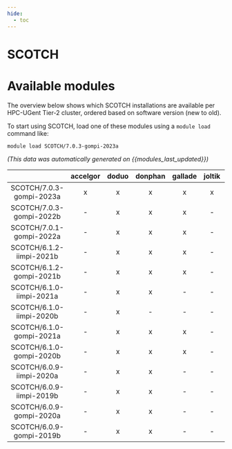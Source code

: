 ```yaml
---
hide:
  - toc
---
```


SCOTCH
======

# Available modules


The overview below shows which SCOTCH installations are available per HPC-UGent Tier-2 cluster, ordered based on software version (new to old).

To start using SCOTCH, load one of these modules using a `module load` command like:

```shell
module load SCOTCH/7.0.3-gompi-2023a
```

*(This data was automatically generated on {{modules_last_updated}})*  

| |accelgor|doduo|donphan|gallade|joltik|shinx|
| :---: | :---: | :---: | :---: | :---: | :---: | :---: |
|SCOTCH/7.0.3-gompi-2023a|x|x|x|x|x|x|
|SCOTCH/7.0.3-gompi-2022b|-|x|x|x|-|-|
|SCOTCH/7.0.1-gompi-2022a|-|x|x|x|-|-|
|SCOTCH/6.1.2-iimpi-2021b|-|x|x|x|-|-|
|SCOTCH/6.1.2-gompi-2021b|-|x|x|x|-|-|
|SCOTCH/6.1.0-iimpi-2021a|-|x|x|-|-|-|
|SCOTCH/6.1.0-iimpi-2020b|-|x|-|-|-|-|
|SCOTCH/6.1.0-gompi-2021a|-|x|x|x|-|-|
|SCOTCH/6.1.0-gompi-2020b|-|x|x|x|-|-|
|SCOTCH/6.0.9-iimpi-2020a|-|x|x|-|-|-|
|SCOTCH/6.0.9-iimpi-2019b|-|x|x|-|-|-|
|SCOTCH/6.0.9-gompi-2020a|-|x|x|-|-|-|
|SCOTCH/6.0.9-gompi-2019b|-|x|x|-|-|-|
